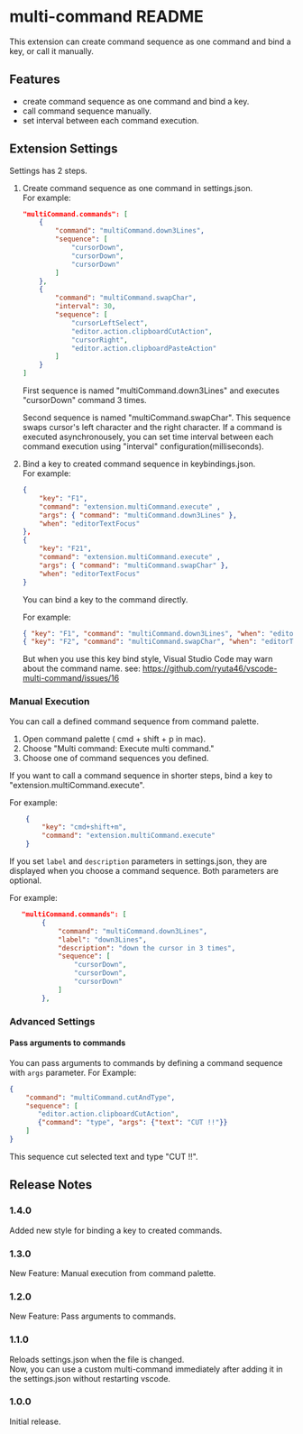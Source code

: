 # multi-command README

This extension can create command sequence as one command and bind a key, or call it manually.

## Features

* create command sequence as one command and bind a key.
* call command sequence manually.
* set interval between each command execution.

## Extension Settings

Settings has 2 steps.

1. Create command sequence as one command in settings.json.  
    For example:
    ```json
    "multiCommand.commands": [
        {
            "command": "multiCommand.down3Lines",
            "sequence": [
                "cursorDown",
                "cursorDown",
                "cursorDown"
            ]
        },
        {
            "command": "multiCommand.swapChar",
            "interval": 30,
            "sequence": [
                "cursorLeftSelect",
                "editor.action.clipboardCutAction",
                "cursorRight",
                "editor.action.clipboardPasteAction"
            ]
        }
    ]
    ```
    First sequence is named "multiCommand.down3Lines" and executes "cursorDown" command 3 times.

    Second sequence is named "multiCommand.swapChar". This sequence swaps cursor's left character and the right character. If a command is executed asynchronousely, you can set time interval between each command execution using "interval" configuration(milliseconds).

2. Bind a key to created command sequence in keybindings.json.  
    For example:
    ```json
    { 
        "key": "F1", 
        "command": "extension.multiCommand.execute" , 
        "args": { "command": "multiCommand.down3Lines" },
        "when": "editorTextFocus"
    },
    { 
        "key": "F21", 
        "command": "extension.multiCommand.execute" , 
        "args": { "command": "multiCommand.swapChar" },
        "when": "editorTextFocus"
    }
    ```

    You can bind a key to the command directly.

    For example:
    ```json
    { "key": "F1", "command": "multiCommand.down3Lines", "when": "editorTextFocus"},
    { "key": "F2", "command": "multiCommand.swapChar", "when": "editorTextFocus"}
    ```
    But when you use this key bind style, Visual Studio Code may warn about the command name. see: https://github.com/ryuta46/vscode-multi-command/issues/16

### Manual Execution

You can call a defined command sequence from command palette.

1. Open command palette ( cmd + shift + p in mac).
2. Choose "Multi command: Execute multi command."
3. Choose one of command sequences you defined.

If you want to call a command sequence in shorter steps, bind a key to "extension.multiCommand.execute".

For example:
```json
    {
        "key": "cmd+shift+m",
        "command": "extension.multiCommand.execute"
    }
```

If you set `label` and `description` parameters in settings.json, they are displayed when you choose a command sequence.
Both parameters are optional.

For example:
```json
   "multiCommand.commands": [
        {
            "command": "multiCommand.down3Lines",
            "label": "down3Lines",
            "description": "down the cursor in 3 times",
            "sequence": [
                "cursorDown",
                "cursorDown",
                "cursorDown"
            ]
        },
```

### Advanced Settings

#### Pass arguments to commands

You can pass arguments to commands by defining a command sequence with `args` parameter.
For Example:

```json
{
    "command": "multiCommand.cutAndType",
    "sequence": [
       "editor.action.clipboardCutAction",
       {"command": "type", "args": {"text": "CUT !!"}}
    ]
}
```

This sequence cut selected text and type "CUT !!".


## Release Notes

### 1.4.0

Added new style for binding a key to created commands.

### 1.3.0

New Feature: Manual execution from command palette.

### 1.2.0

New Feature: Pass arguments to commands.

### 1.1.0

Reloads settings.json when the file is changed.  
Now, you can use a custom multi-command immediately after adding it in the settings.json without restarting vscode.

### 1.0.0

Initial release.

